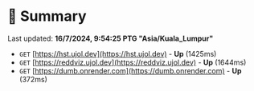 # 📖 Summary
Last updated: **16/7/2024, 9:54:25 PTG "Asia/Kuala_Lumpur"**

- `GET` [https://hst.ujol.dev](https://hst.ujol.dev) - **Up** (1425ms)
- `GET` [https://reddviz.ujol.dev](https://reddviz.ujol.dev) - **Up** (1644ms)
- `GET` [https://dumb.onrender.com](https://dumb.onrender.com) - **Up** (372ms)
